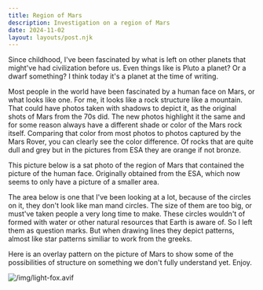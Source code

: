 ```yaml
---
title: Region of Mars
description: Investigation on a region of Mars
date: 2024-11-02
layout: layouts/post.njk
---
```


Since childhood, I've been fascinated by what is left on other planets that might've had civilization before us. Even things like is Pluto a planet? Or a dwarf something? I think today it's a planet at the time of writing.

Most people in the world have been fascinated by a human face on Mars, or what looks like one. For me, it looks like a rock structure like a mountain. That could have photos taken with shadows to depict it, as the original shots of Mars from the 70s did. The new photos highlight it the same and for some reason always have a different shade or color of the Mars rock itself. Comparing that color from most photos to photos captured by the Mars Rover, you can clearly see the color difference. Of rocks that are quite dull and grey but in the pictures from ESA they are orange if not bronze.

This picture below is a sat photo of the region of Mars that contained the picture of the human face. Originally obtained from the ESA, which now seems to only have a picture of a smaller area.

The area below is one that I've been looking at a lot, because of the circles on it, they don't look like man mand circles. The size of them are too big, or must've taken people a very long time to make. These circles wouldn't of formed with water or other natural resources that Earth is aware of. So I left them as question marks. But when drawing lines they depict patterns, almost like star patterns similiar to work from the greeks.

Here is an overlay pattern on the picture of Mars to show some of the possibilities of structure on something we don't fully understand yet. Enjoy.

![/img/light-fox.avif](/img/light-fox.avif)
